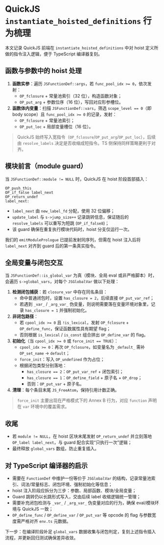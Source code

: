 # QuickJS `instantiate_hoisted_definitions` 行为梳理

本文记录 QuickJS 前端在 `instantiate_hoisted_definitions` 中对 hoist 定义所做的指令注入逻辑，便于 TypeScript 编译器复刻。

## 函数与参数中的 hoist 处理

1. **函数实参**：遍历 `JSFunctionDef::args`，若 `func_pool_idx >= 0`，依次发射：
   - `OP_fclosure` + 常量池索引（32 位），构造函数对象；
   - `OP_put_arg` + 参数位序（16 位），写回对应形参槽位。
2. **函数体内变量**：扫描 `JSFunctionDef::vars`，筛选 `scope_level == 0`（即 body scope）且 `func_pool_idx >= 0` 的记录，发射：
   - `OP_fclosure` + 常量池索引；
   - `OP_put_loc` + 局部变量槽位（16 位）。

> QuickJS 始终写入宽指令（`OP_fclosure`/`OP_put_arg`/`OP_put_loc`），后续由 `resolve_labels` 决定是否收缩成短指令。TS 侧保持同样策略更利于对齐。

## 模块前言（module guard）

当 `JSFunctionDef::module != NULL` 时，QuickJS 在 hoist 阶段首部插入：

```text
OP_push_this
OP_if_false label_next
OP_return_undef
label_next:
```

- `label_next` 由 `new_label_fd` 分配，使用 32 位偏移；
- `update_label` 与 `s->jump_size++` 记录跳转信息，保证随后的 `resolve_labels` 可以重写为短跳 (`OP_if_false8`)；
- 该 guard 确保在重复执行模块代码时，hoist 分支仅运行一次。

我们的 `emitModulePrologue` 已提前发射同序列，但需在 hoist 注入后将 `label_next` 对齐到 guard 后的第一条真实指令。

## 全局变量与闭包交互

当 `JSFunctionDef::is_global_var` 为真（模块、全局 eval 或非严格脚本）时，会遍历 `s->global_vars`，对每个 `JSGlobalVar` 做以下处理：

1. **检测闭包捕获**：若 `closure_var` 中存在同名条目：
   - 命中普通闭包时，设置 `has_closure = 2`，后续直接 `OP_put_var_ref`；
   - 若遇到 `_var_` / `_arg_var_` 伪变量，则说明需要落在变量环境对象里，记录 `has_closure = 1` 并强制初始化。
2. **非闭包路径**：
   - 若 `cpool_idx >= 0` 且 `!is_lexical`，发射 `OP_fclosure` + `OP_define_func`，保证函数属性具有期望 flag；
   - 否则根据 `is_lexical` / `is_const` 组合拼出 `OP_define_var` 的 flag。
3. **初始化**（当 `cpool_idx >= 0` 或 `force_init == TRUE`）：
   - `cpool_idx >= 0`：再次 `OP_fclosure`，如变量名为 `_default_` 需补 `OP_set_name` -> `default`；
   - `force_init`：写入 `OP_undefined` 作为占位；
   - 根据闭包类型分别落地：
     - `has_closure == 2`：`OP_put_var_ref` + 闭包索引；
     - `has_closure == 1`：`OP_define_field` + 原子名 + `OP_drop`；
     - 否则：`OP_put_var` + 原子名。
4. **清理**：每个条目末尾 `JS_FreeAtom`，保持引用计数正确。

> `force_init` 主要出现在严格模式下的 Annex B 行为，对应 `function` 声明在 `var` 环境中的覆盖需求。

## 收尾

- 若 `module != NULL`，在 hoist 区块末尾发射 `OP_return_undef` 并立刻落地 `OP_label label_next`，与 guard 配合实现“只执行一次”逻辑；
- 最终释放 `global_vars` 数组，防止重复插入。

## 对 TypeScript 编译器的启示

- 需要在 `FunctionDef` 中维护一份等价于 `JSGlobalVar` 的结构，记录常量池索引、词法/常量标志、闭包环境、强制初始化等信息；
- hoist 注入阶段应拆分为三步：参数、局部函数、模块/全局变量；
- Guard 跳转仍以长跳形式写入，交由后续 label 收缩逻辑统一管理；
- 需要补充闭包检测与 `_var_` / `_arg_var_` 伪变量对应的行为，确保 eval/模块环境与 QuickJS 一致；
- `OP_define_func` / `OP_define_var` / `OP_put_var` 等 opcode 的 flag 与参数宽度需严格对齐 `env.ts` 元数据。

下一步：在编译阶段补足 `global_vars` 数据收集与闭包判定，复刻上述指令插入流程，并更新回归测试确保差异收敛。
